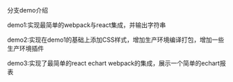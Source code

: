 分支demo介绍

demo1:实现最简单的webpack与react集成，并输出字符串

demo2:实现在demo1的基础上添加CSS样式，增加生产环境编译打包，增加一些生产环境插件

demo3:实现了最简单的react echart webpack的集成，展示一个简单的echart报表
